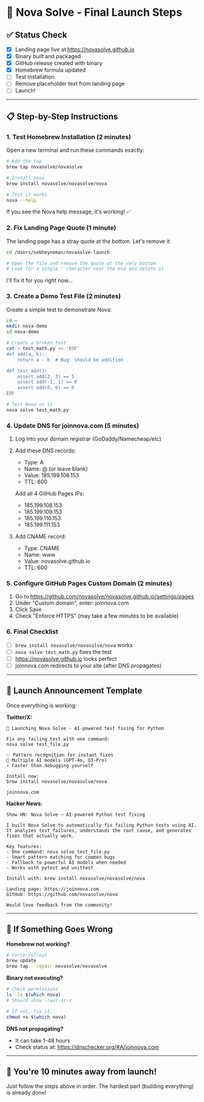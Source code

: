 # 🚀 Nova Solve - Final Launch Steps

## ✅ Status Check
- [x] Landing page live at https://novasolve.github.io
- [x] Binary built and packaged
- [x] GitHub release created with binary
- [x] Homebrew formula updated
- [ ] Test installation
- [ ] Remove placeholder text from landing page
- [ ] Launch!

---

## 📋 Step-by-Step Instructions

### 1. Test Homebrew Installation (2 minutes)

Open a new terminal and run these commands exactly:

```bash
# Add the tap
brew tap novasolve/novasolve

# Install nova
brew install novasolve/novasolve/nova

# Test it works
nova --help
```

If you see the Nova help message, it's working! ✅

### 2. Fix Landing Page Quote (1 minute)

The landing page has a stray quote at the bottom. Let's remove it:

```bash
cd /Users/sebheyneman/novasolve-launch

# Open the file and remove the quote at the very bottom
# Look for a single " character near the end and delete it
```

I'll fix it for you right now...

### 3. Create a Demo Test File (2 minutes)

Create a simple test to demonstrate Nova:

```bash
cd ~
mkdir nova-demo
cd nova-demo

# Create a broken test
cat > test_math.py << 'EOF'
def add(a, b):
    return a - b  # Bug: should be addition

def test_add():
    assert add(2, 3) == 5
    assert add(-1, 1) == 0
    assert add(0, 0) == 0
EOF

# Test Nova on it
nova solve test_math.py
```

### 4. Update DNS for joinnova.com (5 minutes)

1. Log into your domain registrar (GoDaddy/Namecheap/etc)
2. Add these DNS records:
   - Type: A
   - Name: @ (or leave blank)
   - Value: 185.199.108.153
   - TTL: 600

   Add all 4 GitHub Pages IPs:
   - 185.199.108.153
   - 185.199.109.153
   - 185.199.110.153
   - 185.199.111.153

3. Add CNAME record:
   - Type: CNAME
   - Name: www
   - Value: novasolve.github.io
   - TTL: 600

### 5. Configure GitHub Pages Custom Domain (2 minutes)

1. Go to https://github.com/novasolve/novasolve.github.io/settings/pages
2. Under "Custom domain", enter: joinnova.com
3. Click Save
4. Check "Enforce HTTPS" (may take a few minutes to be available)

### 6. Final Checklist

- [ ] `brew install novasolve/novasolve/nova` works
- [ ] `nova solve test_math.py` fixes the test
- [ ] https://novasolve.github.io looks perfect
- [ ] joinnova.com redirects to your site (after DNS propagates)

---

## 🎉 Launch Announcement Template

Once everything is working:

**Twitter/X:**
```
🚀 Launching Nova Solve - AI-powered test fixing for Python

Fix any failing test with one command:
nova solve test_file.py

✨ Pattern recognition for instant fixes
🧠 Multiple AI models (GPT-4o, O3-Pro)
⚡ Faster than debugging yourself

Install now:
brew install novasolve/novasolve/nova

joinnova.com
```

**Hacker News:**
```
Show HN: Nova Solve – AI-powered Python test fixing

I built Nova Solve to automatically fix failing Python tests using AI. It analyzes test failures, understands the root cause, and generates fixes that actually work.

Key features:
- One command: nova solve test_file.py
- Smart pattern matching for common bugs
- Fallback to powerful AI models when needed
- Works with pytest and unittest

Install with: brew install novasolve/novasolve/nova

Landing page: https://joinnova.com
GitHub: https://github.com/novasolve/nova

Would love feedback from the community!
```

---

## 🚨 If Something Goes Wrong

**Homebrew not working?**
```bash
# Force refresh
brew update
brew tap --repair novasolve/novasolve
```

**Binary not executing?**
```bash
# Check permissions
ls -la $(which nova)
# Should show -rwxr-xr-x

# If not, fix it:
chmod +x $(which nova)
```

**DNS not propagating?**
- It can take 1-48 hours
- Check status at: https://dnschecker.org/#A/joinnova.com

---

## 🎯 You're 10 minutes away from launch!

Just follow the steps above in order. The hardest part (building everything) is already done! 